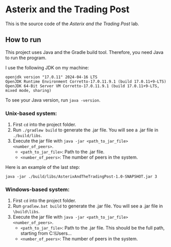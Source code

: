 # Asterix and the Trading Post

This is the source code of the *Asterix and the Trading Post* lab.

## How to run

This project uses Java and the Gradle build tool. Therefore, you need Java to run the program.

I use the following JDK on my machine:

    openjdk version "17.0.11" 2024-04-16 LTS
    OpenJDK Runtime Environment Corretto-17.0.11.9.1 (build 17.0.11+9-LTS)
    OpenJDK 64-Bit Server VM Corretto-17.0.11.9.1 (build 17.0.11+9-LTS, mixed mode, sharing)

To see your Java version, run `java -version`.

### Unix-based system:

1. First `cd` into the project folder.
2. Run `./gradlew build` to generate the .jar file. You will see a .jar file in `./build/libs`.
3. Execute the jar file with `java -jar <path_to_jar_file> <number_of_peers>`.
    - `<path_to_jar_file>`: Path to the .jar file.
    - `<number_of_peers>`: The number of peers in the system.

Here is an example of the last step:

    java -jar ./build/libs/AsterixAndTheTradingPost-1.0-SNAPSHOT.jar 3

### Windows-based system:

1. First `cd` into the project folder.
2. Run `gradlew.bat build` to generate the .jar file. You will see a .jar file in `\build\libs`.
3. Execute the jar file with `java -jar <path_to_jar_file> <number_of_peers>`.
    - `<path_to_jar_file>`: Path to the .jar file. This should be the full path, starting from C:\Users\...
    - `<number_of_peers>`: The number of peers in the system.